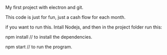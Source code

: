 My first project with electron and git.

This code is just for fun, just a cash flow for each month.

if you want to run this. Intall Nodejs, and then in the project folder run this:

 npm install // to install the dependencies.
 
 npm start // to run the program.

